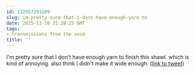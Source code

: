 ```yaml
---
id: 132957293289
slug: im-pretty-sure-that-i-dont-have-enough-yarn-to
date: 2015-11-10 21:28:25 GMT
tags:
- transmissions from the void
title: ''
---
```

I'm pretty sure that I don't have enough yarn to finish this shawl. which is kind of annoying. also think I didn't make it wide enough. (<a href="http://twitter.com/mxbees/status/664192661071491072">link to tweet</a>)